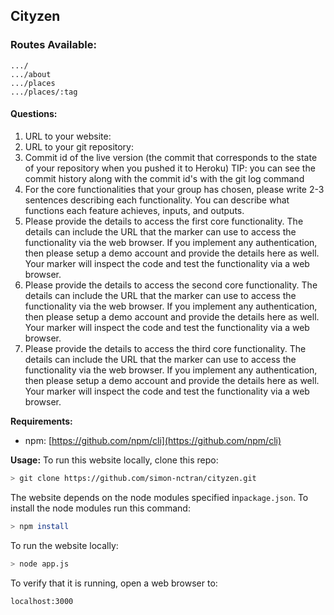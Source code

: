 ## Cityzen

### Routes Available:
```
.../
.../about
.../places
.../places/:tag
```

#### Questions:
1. URL to your website:
2. URL to your git repository:
3. Commit id of the live version (the commit that corresponds to the state of your repository when you pushed it to Heroku) TIP: you can see the commit history along with the commit id's with the git log command
4. For the core functionalities that your group has chosen, please write 2-3 sentences describing each functionality. You can describe what functions each feature achieves, inputs, and outputs. 
5. Please provide the details to access the first core functionality. The details can include the URL that the marker can use to access the functionality via the web browser. If you implement any authentication, then please setup a demo account and provide the details here as well. Your marker will inspect the code and test the functionality via a web browser.
6. Please provide the details to access the second core functionality. The details can include the URL that the marker can use to access the functionality via the web browser. If you implement any authentication, then please setup a demo account and provide the details here as well. Your marker will inspect the code and test the functionality via a web browser.
7. Please provide the details to access the third core functionality. The details can include the URL that the marker can use to access the functionality via the web browser. If you implement any authentication, then please setup a demo account and provide the details here as well. Your marker will inspect the code and test the functionality via a web browser.



**Requirements:**
- npm: [https://github.com/npm/cli](https://github.com/npm/cli)

**Usage:**
To run this website locally, clone this repo:
```bash
> git clone https://github.com/simon-nctran/cityzen.git
```

The website depends on the node modules specified in`package.json`. To install the node modules run this command:
```bash
> npm install
```

To run the website locally:
```bash
> node app.js
```

To verify that it is running, open a web browser to:
 ```
 localhost:3000
 ```
